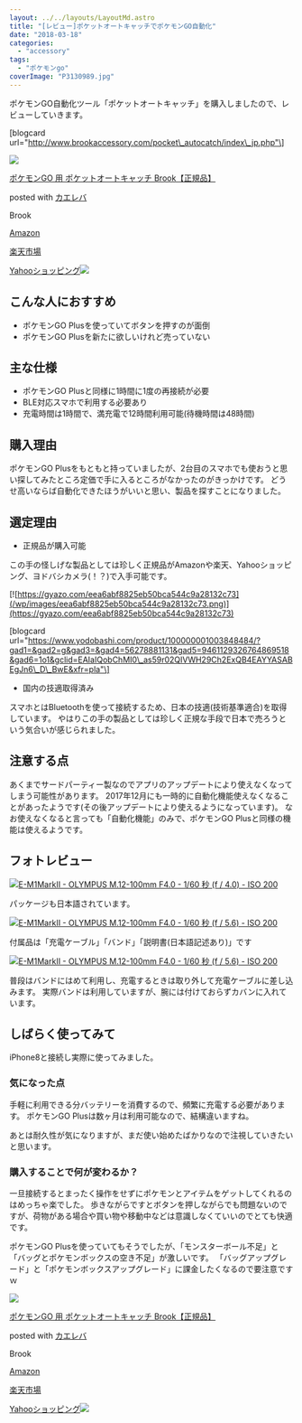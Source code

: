 ```yaml
---
layout: ../../layouts/LayoutMd.astro
title: "[レビュー]ポケットオートキャッチでポケモンGO自動化"
date: "2018-03-18"
categories: 
  - "accessory"
tags: 
  - "ポケモンgo"
coverImage: "P3130989.jpg"
---
```


ポケモンGO自動化ツール「ポケットオートキャッチ」を購入しましたので、レビューしていきます。

\[blogcard url="http://www.brookaccessory.com/pocket\_autocatch/index\_jp.php"\]

[![](/wp/images/41uneTiA8fL._SL160_.jpg)](http://www.amazon.co.jp/exec/obidos/ASIN/B0731M8JCZ/mizuka123-22/)

[ポケモンGO 用 ポケットオートキャッチ Brook【正規品】](http://www.amazon.co.jp/exec/obidos/ASIN/B0731M8JCZ/mizuka123-22/)

posted with [カエレバ](http://kaereba.com)

Brook

[Amazon](http://www.amazon.co.jp/gp/search?keywords=%E3%83%9D%E3%82%B1%E3%83%A2%E3%83%B3GO%20%E7%94%A8%20%E3%83%9D%E3%82%B1%E3%83%83%E3%83%88%E3%82%AA%E3%83%BC%E3%83%88%E3%82%AD%E3%83%A3%E3%83%83%E3%83%81%20Brook%E3%80%90%E6%AD%A3%E8%A6%8F%E5%93%81%E3%80%91&__mk_ja_JP=%E3%82%AB%E3%82%BF%E3%82%AB%E3%83%8A&tag=mizuka123-22)

[楽天市場](https://hb.afl.rakuten.co.jp/hgc/042e7c24.303572e6.042e7c25.e339d30a/?pc=http%3A%2F%2Fsearch.rakuten.co.jp%2Fsearch%2Fmall%2F%25E3%2583%259D%25E3%2582%25B1%25E3%2583%25A2%25E3%2583%25B3GO%2520%25E7%2594%25A8%2520%25E3%2583%259D%25E3%2582%25B1%25E3%2583%2583%25E3%2583%2588%25E3%2582%25AA%25E3%2583%25BC%25E3%2583%2588%25E3%2582%25AD%25E3%2583%25A3%25E3%2583%2583%25E3%2583%2581%2520Brook%25E3%2580%2590%25E6%25AD%25A3%25E8%25A6%258F%25E5%2593%2581%25E3%2580%2591%2F-%2Ff.1-p.1-s.1-sf.0-st.A-v.2%3Fx%3D0%26scid%3Daf_ich_link_urltxt%26m%3Dhttp%3A%2F%2Fm.rakuten.co.jp%2F)

[Yahooショッピング![](O:\ad.jp.ap.valuecommerce.com\servlet\gifbanner)](//ck.jp.ap.valuecommerce.com/servlet/referral?sid=3066752&pid=881990642&vc_url=http%3A%2F%2Fsearch.shopping.yahoo.co.jp%2Fsearch%3Fp%3D%25E3%2583%259D%25E3%2582%25B1%25E3%2583%25A2%25E3%2583%25B3GO%2520%25E7%2594%25A8%2520%25E3%2583%259D%25E3%2582%25B1%25E3%2583%2583%25E3%2583%2588%25E3%2582%25AA%25E3%2583%25BC%25E3%2583%2588%25E3%2582%25AD%25E3%2583%25A3%25E3%2583%2583%25E3%2583%2581%2520Brook%25E3%2580%2590%25E6%25AD%25A3%25E8%25A6%258F%25E5%2593%2581%25E3%2580%2591&vcptn=kaereba)

## こんな人におすすめ

- ポケモンGO Plusを使っていてボタンを押すのが面倒
- ポケモンGO Plusを新たに欲しいけれど売っていない

## 主な仕様

- ポケモンGO Plusと同様に1時間に1度の再接続が必要
- BLE対応スマホで利用する必要あり
- 充電時間は1時間で、満充電で12時間利用可能(待機時間は48時間)

## 購入理由

ポケモンGO Plusをもともと持っていましたが、2台目のスマホでも使おうと思い探してみたところ定価で手に入るところがなかったのがきっかけです。 どうせ高いならば自動化できたほうがいいと思い、製品を探すことになりました。

## 選定理由

- 正規品が購入可能

この手の怪しげな製品としては珍しく正規品がAmazonや楽天、Yahooショッピング、ヨドバシカメラ(！？)で入手可能です。

[![https://gyazo.com/eea6abf8825eb50bca544c9a28132c73](/wp/images/eea6abf8825eb50bca544c9a28132c73.png)](https://gyazo.com/eea6abf8825eb50bca544c9a28132c73)

\[blogcard url="https://www.yodobashi.com/product/100000001003848484/?gad1=&gad2=g&gad3=&gad4=56278881131&gad5=9461129326764869518&gad6=1o1&gclid=EAIaIQobChMI0\_as59r02QIVWH29Ch2ExQB4EAYYASABEgJn6\_D\_BwE&xfr=pla"\]

- 国内の技適取得済み

スマホとはBluetoothを使って接続するため、日本の技適(技術基準適合)を取得しています。 やはりこの手の製品としては珍しく正規な手段で日本で売ろうという気合いが感じられました。

## 注意する点

あくまでサードパーティー製なのでアプリのアップデートにより使えなくなってしまう可能性があります。 2017年12月にも一時的に自動化機能使えなくなることがあったようです(その後アップデートにより使えるようになっています)。 なお使えなくなると言っても「自動化機能」のみで、ポケモンGO Plusと同様の機能は使えるようです。

## フォトレビュー

[![E-M1MarkII - OLYMPUS M.12-100mm F4.0 - 1/60 秒 (f / 4.0) - ISO 200](/wp/images/P3130989.jpg)](https://mizuka123.net/gallery/20180313_%e3%83%9d%e3%82%b1%e3%83%83%e3%83%88%e3%82%aa%e3%83%bc%e3%83%88%e3%82%ad%e3%83%a3%e3%83%83%e3%83%81/content/images/large/P3130989.jpg)

パッケージも日本語されています。

[![E-M1MarkII - OLYMPUS M.12-100mm F4.0 - 1/60 秒 (f / 5.6) - ISO 200](/wp/images/P3130990.jpg)](https://mizuka123.net/gallery/20180313_%e3%83%9d%e3%82%b1%e3%83%83%e3%83%88%e3%82%aa%e3%83%bc%e3%83%88%e3%82%ad%e3%83%a3%e3%83%83%e3%83%81/content/images/large/P3130990.jpg)

付属品は「充電ケーブル」「バンド」「説明書(日本語記述あり)」です

[![E-M1MarkII - OLYMPUS M.12-100mm F4.0 - 1/60 秒 (f / 5.6) - ISO 200](/wp/images/P3130991.jpg)](https://mizuka123.net/gallery/20180313_%e3%83%9d%e3%82%b1%e3%83%83%e3%83%88%e3%82%aa%e3%83%bc%e3%83%88%e3%82%ad%e3%83%a3%e3%83%83%e3%83%81/content/images/large/P3130991.jpg)

普段はバンドにはめて利用し、充電するときは取り外して充電ケーブルに差し込みます。 実際バンドは利用していますが、腕には付けておらずカバンに入れています。

## しばらく使ってみて

iPhone8と接続し実際に使ってみました。

### 気になった点

手軽に利用できる分バッテリーを消費するので、頻繁に充電する必要があります。 ポケモンGO Plusは数ヶ月は利用可能なので、結構違いますね。

あとは耐久性が気になりますが、まだ使い始めたばかりなので注視していきたいと思います。

### 購入することで何が変わるか？

一旦接続するとまったく操作をせずにポケモンとアイテムをゲットしてくれるのはめっちゃ楽でした。 歩きながらですとボタンを押しながらでも問題ないのですが、荷物がある場合や買い物や移動中などは意識しなくていいのでとても快適です。

ポケモンGO Plusを使っていてもそうでしたが、「モンスターボール不足」と「バッグとポケモンボックスの空き不足」が激しいです。 「バッグアップグレード」と「ポケモンボックスアップグレード」に課金したくなるので要注意ですｗ

[![](/wp/images/41uneTiA8fL._SL160_.jpg)](http://www.amazon.co.jp/exec/obidos/ASIN/B0731M8JCZ/mizuka123-22/)

[ポケモンGO 用 ポケットオートキャッチ Brook【正規品】](http://www.amazon.co.jp/exec/obidos/ASIN/B0731M8JCZ/mizuka123-22/)

posted with [カエレバ](http://kaereba.com)

Brook

[Amazon](http://www.amazon.co.jp/gp/search?keywords=%E3%83%9D%E3%82%B1%E3%83%A2%E3%83%B3GO%20%E7%94%A8%20%E3%83%9D%E3%82%B1%E3%83%83%E3%83%88%E3%82%AA%E3%83%BC%E3%83%88%E3%82%AD%E3%83%A3%E3%83%83%E3%83%81%20Brook%E3%80%90%E6%AD%A3%E8%A6%8F%E5%93%81%E3%80%91&__mk_ja_JP=%E3%82%AB%E3%82%BF%E3%82%AB%E3%83%8A&tag=mizuka123-22)

[楽天市場](https://hb.afl.rakuten.co.jp/hgc/042e7c24.303572e6.042e7c25.e339d30a/?pc=http%3A%2F%2Fsearch.rakuten.co.jp%2Fsearch%2Fmall%2F%25E3%2583%259D%25E3%2582%25B1%25E3%2583%25A2%25E3%2583%25B3GO%2520%25E7%2594%25A8%2520%25E3%2583%259D%25E3%2582%25B1%25E3%2583%2583%25E3%2583%2588%25E3%2582%25AA%25E3%2583%25BC%25E3%2583%2588%25E3%2582%25AD%25E3%2583%25A3%25E3%2583%2583%25E3%2583%2581%2520Brook%25E3%2580%2590%25E6%25AD%25A3%25E8%25A6%258F%25E5%2593%2581%25E3%2580%2591%2F-%2Ff.1-p.1-s.1-sf.0-st.A-v.2%3Fx%3D0%26scid%3Daf_ich_link_urltxt%26m%3Dhttp%3A%2F%2Fm.rakuten.co.jp%2F)

[Yahooショッピング![](O:\ad.jp.ap.valuecommerce.com\servlet\gifbanner)](//ck.jp.ap.valuecommerce.com/servlet/referral?sid=3066752&pid=881990642&vc_url=http%3A%2F%2Fsearch.shopping.yahoo.co.jp%2Fsearch%3Fp%3D%25E3%2583%259D%25E3%2582%25B1%25E3%2583%25A2%25E3%2583%25B3GO%2520%25E7%2594%25A8%2520%25E3%2583%259D%25E3%2582%25B1%25E3%2583%2583%25E3%2583%2588%25E3%2582%25AA%25E3%2583%25BC%25E3%2583%2588%25E3%2582%25AD%25E3%2583%25A3%25E3%2583%2583%25E3%2583%2581%2520Brook%25E3%2580%2590%25E6%25AD%25A3%25E8%25A6%258F%25E5%2593%2581%25E3%2580%2591&vcptn=kaereba)

